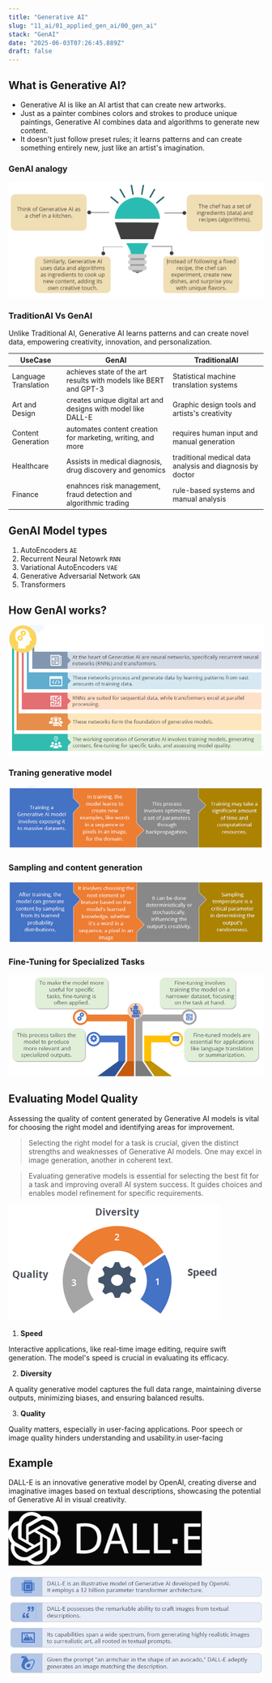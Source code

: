 ```yaml
---
title: "Generative AI"
slug: "11_ai/01_applied_gen_ai/00_gen_ai"
stack: "GenAI"
date: "2025-06-03T07:26:45.889Z"
draft: false
---
```


## What is Generative AI?

- Generative AI is like an AI artist that can create new artworks.
- Just as a painter combines colors and strokes to produce unique paintings, Generative AI combines data and algorithms to generate new content.
- It doesn't just follow preset rules; it learns patterns and can create something entirely new, just like an artist's imagination.

### GenAI analogy

![Generative AI analogy](../../../../src/images/11_ai/01_agen_ai/agi-1.png)

### TraditionAI Vs GenAI

Unlike Traditional AI, Generative AI learns patterns and can create novel data,
empowering creativity, innovation, and personalization.

| UseCase              | GenAI                                                             | TraditionalAI                                             |
| -------------------- | ----------------------------------------------------------------- | --------------------------------------------------------- |
| Language Translation | achieves state of the art results with models like BERT and GPT-3 | Statistical machine translation systems                   |
| Art and Design       | creates unique digital art and designs with model like DALL-E     | Graphic design tools and artists's creativity             |
| Content Generation   | automates content creation for marketing, writing, and more       | requires human input and manual generation                |
| Healthcare           | Assists in medical diagnosis, drug discovery and genomics         | traditional medical data analysis and diagnosis by doctor |
| Finance              | enahnces risk management, fraud detection and algorithmic trading | rule-based systems and manual analysis                    |

## GenAI Model types

1. AutoEncoders `AE`
2. Recurrent Neural Netowrk `RNN`
3. Variational AutoEncoders `VAE`
4. Generative Adversarial Network `GAN`
5. Transformers

## How GenAI works?

![Working of GenAI](../../../../src/images/11_ai/01_agen_ai/agi-2.png)

### Traning generative model

![Training Generative Model](../../../../src/images/11_ai/01_agen_ai/agi-3.png)

### Sampling and content generation

![Sampling & Content Generation](../../../../src/images/11_ai/01_agen_ai/agi-4.png)

### Fine-Tuning for Specialized Tasks

![Fine-Tuning for Specialized Tasks](../../../../src/images/11_ai/01_agen_ai/agi-5.png)

## Evaluating Model Quality

Assessing the quality of content generated by Generative AI models is vital for choosing the right model and identifying areas for improvement.

> Selecting the right model for a task is crucial, given the distinct strengths and weaknesses of Generative AI models. One may excel in image generation, another in coherent text.

> Evaluating generative models is essential for selecting the best fit for a task and improving overall AI system success. It guides choices and enables model refinement for specific requirements.

![Three main requirements must be met when evaluating generative models](../../../../src/images/11_ai/01_agen_ai/agi-6.png)

1. **Speed**

Interactive applications, like real-time image editing, require swift generation. The model's speed is crucial in evaluating its efficacy.

2. **Diversity**

A quality generative model captures the full data range, maintaining diverse outputs, minimizing biases, and ensuring balanced results.

3. **Quality**

Quality matters, especially in user-facing applications. Poor speech or image quality hinders understanding and usability.in user-facing

## Example

DALL-E is an innovative generative model by OpenAI, creating diverse and imaginative images based on textual descriptions, showcasing the potential of Generative AI in visual creativity.

![OpenAI DALL-E](../../../../src/images/11_ai/01_agen_ai/agi-7.png)

![What is OpenAI DALL-E](../../../../src/images/11_ai/01_agen_ai/agi-8.png)
